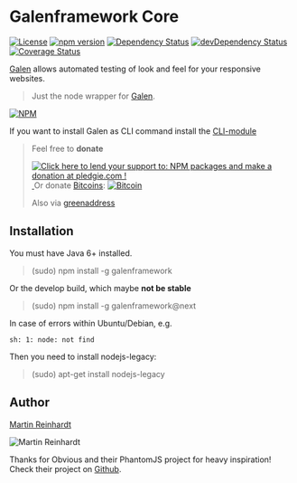 # Galenframework Core

[![License](https://img.shields.io/github/license/mashape/apistatus.svg)](LICENSE) [![npm version](https://badge.fury.io/js/galenframework.svg)](http://badge.fury.io/js/galenframework)
[![Dependency Status](https://david-dm.org/hypery2k/galenframework.svg)](https://david-dm.org/hypery2k/galenframework) [![devDependency Status](https://david-dm.org/hypery2k/galenframework/dev-status.svg)](https://david-dm.org/hypery2k/galenframework#info=devDependencies)[![Coverage Status](https://coveralls.io/repos/hypery2k/galenframework/badge.svg?branch=master&service=github)](https://coveralls.io/github/hypery2k/galenframework?branch=master)

[Galen](http://galenframework.com) allows automated testing of look and feel for your responsive websites.

> Just the node wrapper for [Galen](http://galenframework.com).

[![NPM](https://nodei.co/npm/galenframework.png?downloads=true&downloadRank=true&stars=true)](https://nodei.co/npm/galenframework/)

If you want to install Galen as CLI command install the [CLI-module](https://www.npmjs.com/package/galenframework-cli)


> Feel free to **donate**
>
> <a href='https://pledgie.com/campaigns/31915'><img alt='Click here to lend your support to: NPM packages and make a donation at pledgie.com !' src='https://pledgie.com/campaigns/31915.png?skin_name=chrome' border='0' ></a>
> <a target="_blank" href="https://www.paypal.com/cgi-bin/webscr?cmd=_s-xclick&hosted_button_id=JYG6LVEHB59TL">
> <img alt="" border="0" src="https://www.paypalobjects.com/de_DE/DE/i/btn/btn_donateCC_LG.gif"/>
> </img></a>
> Or donate [Bitcoins](bitcoin:3NKtxw1SRYgess5ev4Ri54GekoAgkR213D):
> [![Bitcoin](https://martinreinhardt-online.de/bitcoin.png)](bitcoin:3NKtxw1SRYgess5ev4Ri54GekoAgkR213D)
>
> Also via [greenaddress](https://greenaddress.it/pay/GA3ZPfh7As3Gc2oP6pQ1njxMij88u/)

## Installation

You must have Java 6+ installed.

> (sudo) npm install -g galenframework

Or the develop build, which maybe **not be stable**

> (sudo) npm install -g galenframework@next

In case of errors within Ubuntu/Debian, e.g.
```
sh: 1: node: not find
```

Then you need to install  nodejs-legacy:
> (sudo) apt-get install nodejs-legacy


## Author

[Martin Reinhardt](https://github.com/hypery2k)

![Martin Reinhardt](https://s.gravatar.com/avatar/9fa901119c90e051cd6a84ca26c99043?size=496&amp;default=retro)

Thanks for Obvious and their PhantomJS project for heavy inspiration! Check their project on [Github](https://github.com/Obvious/phantomjs).
